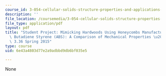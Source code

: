 ```yaml
---
course_id: 3-054-cellular-solids-structure-properties-and-applications-spring-2015
description: ''
file_location: /coursemedia/3-054-cellular-solids-structure-properties-and-applications-spring-2015/6e43a4803d77e2a9adbbd9db6bf035e5_MIT3_054S15_Mimicking_Hard.pdf
file_type: application/pdf
layout: pdf
title: "Student Project: Mimicking Hardwoods Using Honeycombs Manufactured from Acrylonitrile\
  \ Butadiene Styrene (ABS): A Comparison of Mechanical Properties \u2013 3.054 /\
  \ 3.36 Spring 2015"
type: course
uid: 6e43a4803d77e2a9adbbd9db6bf035e5

---
```

None